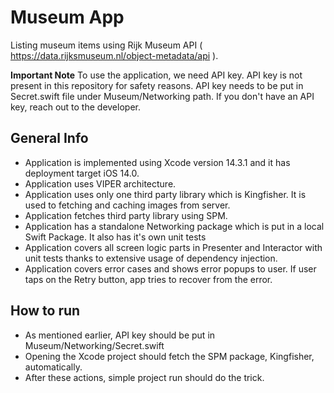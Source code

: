 # Museum App
Listing museum items using Rijk Museum API ( https://data.rijksmuseum.nl/object-metadata/api ).

**Important Note** 
To use the application, we need API key. API key is not present in this repository for safety reasons. 
API key needs to be put in Secret.swift file under Museum/Networking path. If you don't have an API key, reach out to the developer.

## General Info

- Application is implemented using Xcode version 14.3.1 and it has deployment target iOS 14.0. 
- Application uses VIPER  architecture. 
- Application uses only one third party library which is Kingfisher. It is used to fetching and caching images from server.
- Application fetches third party library using SPM. 
- Application has a standalone Networking package which is put in a local Swift Package. It also has it's own unit tests
- Application covers all screen logic parts in Presenter and Interactor with unit tests thanks to extensive usage of dependency injection.
- Application covers error cases and shows error popups to user. If user taps on the Retry button, app tries to recover from the error.

## How to run

- As mentioned earlier, API key should be put in Museum/Networking/Secret.swift
- Opening the Xcode project should fetch the SPM package, Kingfisher, automatically.
- After these actions, simple project run should do the trick. 
